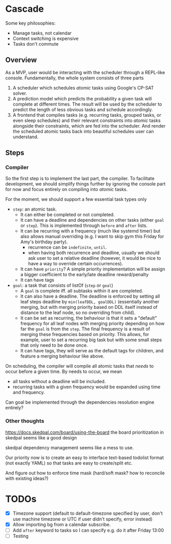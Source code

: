 # Cascade

Some key philosophies:
- Manage tasks, not calendar
- Context switching is expensive
- Tasks don't commute

## Overview
As a MVP, user would be interacting with the scheduler through a REPL-like console. Fundamentally, the whole system consists of three parts
1. A scheduler which schedules _atomic_ tasks using Google's CP-SAT solver.
2. A prediction model which predicts the probability a given task will complete at different times. The result will be used by the scheduler to predict the length of less obvious tasks and schedule accordingly.
3. A frontend that compiles tasks (e.g. recurring tasks, grouped tasks, or even sleep schedules) and their relevant constraints into _atomic_ tasks alongside their constraints, which are fed into the scheduler. And render the scheduled atomic tasks back into beautiful schedules user can understand.

## Steps

### Compiler
So the first step is to implement the last part, the compiler. To facilitate development, we should simplify things further by ignoring the console part for now and focus entirely on compiling into _atomic_ tasks.

For the moment, we should support a few essential task types only
- `step`: an atomic task.
    - It can either be completed or not completed.
    - It can have a deadline and dependencies on other tasks (either `goal` or `step`). This is implemented through `before` and `after` lists.
    - It can be recurring with a frequency (much like systemd timer) but also allows manual overriding (e.g. I want to skip gym this Friday for Amy's birthday party).
        - recurrence can be `indefinite`, `until`.
        - when having both recurrence and deadline, usually we should ask user to set a relative deadline (however, it would be nice to have a way to override certain occurrences).
    - It can have `priority`? A simple priority implementation will be assign a bigger coefficient to the early/late deadline reward/penalty
    - It can have tags
- `goal`: a task that consists of listOf (`step` or `goal`)
    - A `goal` is complete iff. all subtasks within it are completed.
    - It can also have a deadline. The deadline is enforced by setting all leaf steps deadline by `min(leafDDL, goalDDL)` (essentially another merging, but with merging priority based on DDL itself instead of distance to the leaf node, so no overriding from child).
    - It can be set as recurring, the behaviour is that it sets a "default" frequency for all leaf nodes with merging priority depending on how far the `goal` is from the `step`. The final frequency is a result of merging these frequencies based on priority. This allows, for example, user to set a recurring big task but with some small steps that only need to be done once.
    - It can have tags, they will serve as the default tags for children, and feature a merging behaviour like above.

On scheduling, the compiler will compile all atomic tasks that _needs_ to occur before a given time. By needs to occur, we mean
- all tasks without a deadline will be included.
- recurring tasks with a given frequency would be expanded using time and frequency.

Can goal be implemented through the dependencies resolution engine entirely?

### Other thoughts
https://docs.skedpal.com/board/using-the-board the board prioritization in skedpal seems like a good design

skedpal dependency management seems like a mess to use.

Our priority now is to create an easy to interface text-based todolist format (not exactly YAML) so that tasks are easy to create/split etc.

And figure out how to enforce time mask (hard/soft mask? how to reconcile with existing ideas?)

# TODOs
- [x] Timezone support (default to default-timezone specified by user, don't use machine timezone or UTC if user didn't specify, error instead)
- [x] Allow importing bg from a calendar subscribe.
- [ ] Add `after` keyword to tasks so I can specify e.g. do it after Friday 13:00
- [ ] Testing
